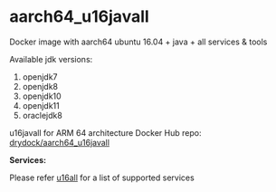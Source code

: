 
# aarch64_u16javall

Docker image with aarch64 ubuntu 16.04 + java + all services &amp; tools

Available jdk versions:

1. openjdk7
2. openjdk8
4. openjdk10
4. openjdk11
3. oraclejdk8

u16javall for ARM 64 architecture Docker Hub repo: [drydock/aarch64_u16javall](https://hub.docker.com/r/drydock/aarch64_u16javall/)

  
**Services:**

Please refer [u16all](https://github.com/dry-dock/aarch64_u16all) for a list of supported services
